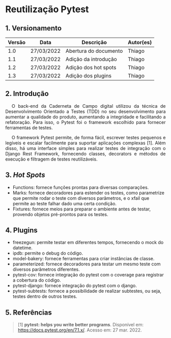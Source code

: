 # Reutilização Pytest

## 1. Versionamento

| Versão | Data       | Descrição                                  | Autor(es)                 |
| ------ | ---------- | ------------------------------------------ | ------------------------- |
| 1.0    | 27/03/2022 | Abertura do documento                      | Thiago                    |
| 1.1    | 27/03/2022 | Adição da introdução                       | Thiago                    |
| 1.2    | 27/03/2022 | Adição dos hot spots                       | Thiago                    |
| 1.3    | 27/03/2022 | Adição dos plugins                         | Thiago                    |

## 2. Introdução

<p align="justify" style="text-indent: 20px">O back-end da Caderneta de Campo digital utilizou da técnica de Desenvolvimento Orientado a Testes (TDD) no seu desenvolvimento para aumentar a qualidade do produto, aumentando a integridade e facilitando a refatoração. Para isso, o Pytest foi o framework escolhido para fornecer ferramentas de testes.</p>

<p align="justify" style="text-indent: 20px">O framework Pytest permite, de forma fácil, escrever testes pequenos e legíveis e escalar facilmente para suportar aplicações complexas [1]. Além disso, há uma interface simples para realizar testes de integração com o Django Rest Framework, fornecendo classes, decorators e métodos de execução e filtragem de testes reutilizáveis.</p>

## 3. _Hot Spots_

- Functions: fornece funções prontas para diversas comparações.
- Marks: fornece decoradores para estender os testes, como parametrize que permite rodar o teste com diversos parâmetros, e o xfail que permite ao teste falhar dado uma certa condição.
- Fixtures: fornece meios para preparar o ambiente antes de testar, provendo objetos pré-prontos para os testes.

## 4. Plugins

- freezegun: permite testar em diferentes tempos, fornecendo o mock do datetime.
- ipdb: permite o debug do código.
- model-bakery: fornece ferramentas para criar instâncias de classe.
- parameterized: fornece decoradores para testar um mesmo teste com diversos parâmetros diferentes.
- pytest-cov: fornece integração do pytest com o coverage para registrar a cobertura do código.
- pytest-django: fornece integração do pytest com o django.
- pytest-subtests: fornece a possibilidade de realizar subtestes, ou seja, testes dentro de outros testes.


## 5. Referências

> [1] **pytest: helps you write better programs**. Disponível em: <a href="https://docs.pytest.org/en/7.1.x/
">https://docs.pytest.org/en/7.1.x/</a>. Acesso em: 27 mar. 2022.
